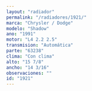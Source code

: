 ```yaml
---
layout: "radiador"
permalink: "/radiadores/1921/"
marca: "Chrysler / Dodge"
modelo: "Shadow"
ano: "1991"
motor: "L4 2.2 2.5"
transmision: "Automática"
parte: "63238"
clima: "Con clima"
alto: "15 7/8"
ancho: "14 3/16"
observaciones: ""
id: "1921"
---
```


